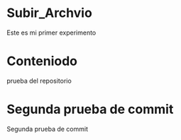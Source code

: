 # Subir_Archvio
Este es mi primer experimento


# Conteniodo
prueba del repositorio

# Segunda prueba de commit
Segunda prueba de commit

